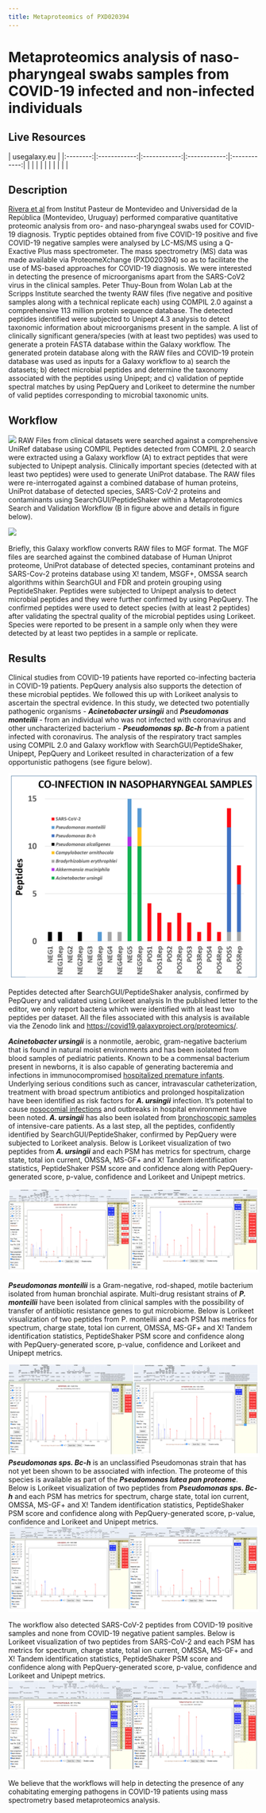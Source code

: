 ```yaml
---
title: Metaproteomics of PXD020394
---
```


# Metaproteomics analysis of naso-pharyngeal swabs samples from COVID-19 infected and non-infected individuals

## Live Resources

| usegalaxy.eu |
|:--------:|:------------:|:------------:|:------------:|:------------:|
| <FlatShield label="Input data" message="view" href="https://usegalaxy.eu/u/galaxyp/h/pr-2020-00822a-inputs-pxd020394-metaproteomics-workflow-12052020 " alt="Raw data plus auxillary data" /> |
| <FlatShield label="ComPIL2.0 analysis" message="view" href="https://usegalaxy.eu/u/galaxyp/h/pr-2020-00822a-compil-20-outputs---pxd020394" alt="ComPIL2.0 analysis" /> |
| <FlatShield label="Result history" message="view" href="https://usegalaxy.eu/u/galaxyp/h/pr-2020-00822a-outputs-pxd020394-metaproteomics-workflow-12052020" alt="Galaxy history" /> |
| <FlatShield label="workflow" message="run" href="https://usegalaxy.eu/u/galaxyp/w/pr-2020-00822a-compil-20-output-processing-to-distinct-peptides-pxd020394-and-pxd021328 " alt="Galaxy workflow" /> |
| <FlatShield label="ComPIL2.0 output processing workflow" message="run" href="https://usegalaxy.eu/u/galaxyp/w/pr-2020-00822a-pxd020394metaproteomics-workflow-12052020 " alt="Galaxy workflow" /> |


## Description

[Rivera et al](https://www.sciencedirect.com/science/article/pii/S2352340920310155) from Institut Pasteur de Montevideo and Universidad de la República (Montevideo, Uruguay) performed comparative quantitative proteomic analysis from oro- and naso-pharyngeal swabs used for COVID-19 diagnosis. Tryptic peptides obtained from five COVID-19 positive and five COVID-19 negative samples were analysed by LC-MS/MS using a Q-Exactive Plus mass spectrometer. The mass spectrometry (MS) data was made available via ProteomeXchange (PXD020394) so as to facilitate the use of MS-based approaches for COVID-19 diagnosis. 
We were interested in detecting the presence of microorganisms apart from the SARS-CoV2 virus in the clinical samples. Peter Thuy-Boun from Wolan Lab at the Scripps Institute searched the twenty RAW files (five negative and positive samples along with a technical replicate each) using COMPIL 2.0 against a comprehensive 113 million protein sequence database. The detected peptides identified were subjected to Unipept 4.3 analysis to detect taxonomic information about microorganisms present in the sample. A list of clinically significant genera/species (with at least two peptides) was used to generate a protein FASTA database within the Galaxy workflow. The generated protein database along with the RAW files and COVID-19 protein database was used as inputs for a Galaxy workflow to
a) search the datasets;
b) detect microbial peptides and determine the taxonomy associated with the peptides using Unipept; and
c) validation of peptide spectral matches by using PepQuery and Lorikeet to determine the number of valid peptides corresponding to microbial taxonomic units.

## Workflow

![](./img/wf1.jpg)
RAW Files from clinical datasets were searched against a comprehensive UniRef database using COMPIL Peptides detected from COMPIL 2.0 search were extracted using a Galaxy workflow (A) to extract peptides that were subjected to Unipept analysis. Clinically important species (detected with at least two peptides) were used to generate UniProt database. The RAW files were re-interrogated against a combined database of human proteins, UniProt database of detected species, SARS-CoV-2 proteins and contaminants using SearchGUI/PeptideShaker within a Metaproteomics Search and Validation Workflow (B in figure above and details in figure below).  

![](./img/wf2.jpg)

Briefly, this Galaxy workflow converts RAW files to MGF format. The MGF files are searched against the combined database of Human Uniprot proteome, UniProt database of detected species, contaminant proteins and SARS-Cov-2 proteins database using X! tandem, MSGF+, OMSSA search algorithms within SearchGUI and FDR and protein grouping using PeptideShaker. Peptides were subjected to Unipept analysis to detect microbial peptides and they were further confirmed by using PepQuery. The confirmed peptides were used to detect species (with at least 2 peptides) after validating the spectral quality of the microbial peptides using Lorikeet. Species were reported to be present in a sample only when they were detected by at least two peptides in a sample or replicate.


## Results

Clinical studies from COVID-19 patients have reported co-infecting bacteria in COVID-19 patients. PepQuery analysis also supports the detection of these microbial peptides. We followed this up with Lorikeet analysis to ascertain the spectral evidence. In this study, we detected two potentially pathogenic organisms - **_Acinetobacter ursingii_** and **_Pseudomonas monteilii_** - from an individual who was not infected with coronavirus and other uncharacterized bacterium - **_Pseudomonas sp. Bc-h_** from a patient infected with coronavirus. The analysis of the respiratory tract samples using COMPIL 2.0 and Galaxy workflow with SearchGUI/PeptideShaker, Unipept, PepQuery and Lorikeet resulted in characterization of a few opportunistic pathogens (see figure below).

![](./img/result.png)



Peptides detected after SearchGUI/PeptideShaker analysis, confirmed by PepQuery and validated using Lorikeet analysis
In the published letter to the editor, we only report bacteria which were identified with at least two peptides per dataset. All the files associated with this analysis is available via the Zenodo link and https://covid19.galaxyproject.org/proteomics/.


**_Acinetobacter ursingii_** is a nonmotile, aerobic, gram-negative bacterium that is found in natural moist environments and has been isolated from blood samples of pediatric patients. Known to be a commensal bacterium present in newborns, it is also capable of generating bacteremia and infections in immunocompromised [hospitalized premature infants](https://journals.lww.com/pidj/Fulltext/2020/03000/Nosocomial_Bacteraemia_Caused_by_Acinetobacter.22.aspx). Underlying serious conditions such as cancer, intravascular catheterization, treatment with broad spectrum antibiotics and prolonged hospitalization have been identified as risk factors for **_A. ursingii_** infection. It’s potential to cause [nosocomial infections](https://www.ncbi.nlm.nih.gov/pmc/articles/PMC4907768/) and outbreaks in hospital environment have been noted. **_A. ursingii_** has also been isolated from [bronchoscopic samples](https://www.ncbi.nlm.nih.gov/pmc/articles/PMC7365381/) of intensive-care patients.
As a last step, all the peptides, confidently identified by SearchGUI/PeptideShaker, confirmed by PepQuery were subjected to Lorikeet analysis. Below is Lorikeet visualization of two peptides from **_A. ursingii_** and each PSM has metrics for spectrum, charge state, total ion current, OMSSA, MS-GF+ and X! Tandem identification statistics, PeptideShaker PSM score and confidence along with PepQuery-generated score, p-value, confidence and Lorikeet and Unipept metrics.

![](./img/AU.png)



**_Pseudomonas monteilii_** is a Gram-negative, rod-shaped, motile bacterium isolated from human bronchial aspirate. Multi-drug resistant strains of **_P. monteilii_** have been isolated from clinical samples with the possibility of transfer of antibiotic resistance genes to gut microbiome. Below is Lorikeet visualization of two peptides from P. monteilii  and each PSM has metrics for spectrum, charge state, total ion current, OMSSA, MS-GF+ and X! Tandem identification statistics, PeptideShaker PSM score and confidence along with PepQuery-generated score, p-value, confidence and Lorikeet and Unipept metrics.

![](./img/PM.png)
**_Pseudomonas sps. Bc-h_** is an unclassified Pseudomonas strain that has not yet been shown to be associated with infection. The proteome of this species is available as part of the **_Pseudomonas lutea pan proteome_**. 
Below is Lorikeet visualization of two peptides from **_Pseudomonas sps. Bc-h_** and each PSM has metrics for spectrum, charge state, total ion current, OMSSA, MS-GF+ and X! Tandem identification statistics, PeptideShaker PSM score and confidence along with PepQuery-generated score, p-value, confidence and Lorikeet and Unipept metrics.
![](./img/PBch.png)

The workflow also detected SARS-CoV-2 peptides from COVID-19 positive samples and none from COVID-19 negative patient samples. Below is Lorikeet visualization of two peptides from SARS-CoV-2 and each PSM has metrics for spectrum, charge state, total ion current, OMSSA, MS-GF+ and X! Tandem identification statistics, PeptideShaker PSM score and confidence along with PepQuery-generated score, p-value, confidence and Lorikeet and Unipept metrics.
![](./img/COV2.png)

We believe that the workflows will help in detecting the presence of any cohabitating emerging pathogens in COVID-19 patients using mass spectrometry based metaproteomics analysis.
